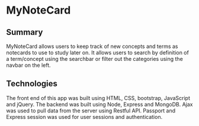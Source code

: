 # MyNoteCard

## Summary
MyNoteCard allows users to keep track of new concepts and terms as notecards to use to study later on. It allows users to search by definition of a term/concept using the searchbar or filter out the categories using the navbar on the left.

## Technologies
The front end of this app was built using HTML, CSS, bootstrap, JavaScript and jQuery. The backend was built using Node, Express and MongoDB. Ajax was used to pull data from the server using Restful API. Passport and Express session was used for user sessions and authentication.
